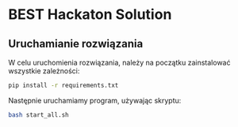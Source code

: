 # BEST Hackaton Solution

## Uruchamianie rozwiązania

W celu uruchomienia rozwiązania, należy na początku zainstalować wszystkie zależności:

```bash
pip install -r requirements.txt
```

Następnie uruchamiamy program, używając skryptu:

```bash
bash start_all.sh
```